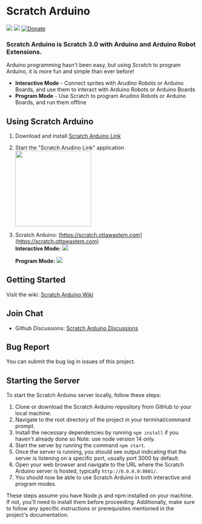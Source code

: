 # Scratch Arduino
[![](https://github.com/OttawaSTEM/scratch-arduino-gui/actions/workflows/release.yml/badge.svg?branch=main)](https://github.com/OttawaSTEM/scratch-arduino-gui/actions/workflows/release.yml)
![](https://img.shields.io/github/license/ottawastem/scratch-arduino-gui)
[![Donate](https://img.shields.io/badge/Donate-PayPal-green.svg)](https://www.paypal.com/donate?business=X555FJZS5QCMA&no_recurring=0&item_name=Scratch+Arduino&currency_code=USD)

### Scratch Arduino is Scratch 3.0 with Arduino and Arduino Robot Extensions.
Arduino programming hasn't been easy, but using Scratch to program Arduino, it is more fun and simple than ever before!
* **Interactive Mode** - Connect sprites with Arudino Robots or Arduino Boards, and use them to interact with Arduino Robots or Arduino Boards
* **Program Mode** - Use Scratch to program Arudino Robots or Arduino Boards, and run them offline

## Using Scratch Arduino
1. Download and install [Scratch Arduino Link](https://github.com/OttawaSTEM/scratch-arduino-link/releases/latest/)

2. Start the "Scratch Arudino Link" application  
    <img src="docs/scratch-arduino-link.png" width="200px" height="auto"/>  

3. Scratch Arduino: [https://scratch.ottawastem.com](https://scratch.ottawastem.com)  
    **Interactive Mode:**
    <img src="docs/screenshoot-interactive.png"/>  
    
    **Program Mode:**
    <img src="docs/screenshoot-program.png"/>

## Getting Started
Visit the wiki: [Scratch Arduino Wiki](https://github.com/OttawaSTEM/scratch-arduino-gui/wiki)

## Join Chat
- Github Discussions: [Scratch Arduino Discussions](https://github.com/OttawaSTEM/scratch-arduino-gui/discussions)

## Bug Report
You can submit the bug log in issues of this project.

## Starting the Server
To start the Scratch Arduino server locally, follow these steps:

1. Clone or download the Scratch Arduino repository from GitHub to your local machine.
2. Navigate to the root directory of the project in your terminal/command prompt.
3. Install the necessary dependencies by running `npm install` if you haven't already done so Note: use node version 14 only.
4. Start the server by running the command `npm start`.
5. Once the server is running, you should see output indicating that the server is listening on a specific port, usually port 3000 by default.
6. Open your web browser and navigate to the URL where the Scratch Arduino server is hosted, typically `http://0.0.0.0:8601/`.
7. You should now be able to use Scratch Arduino in both interactive and program modes.

These steps assume you have Node.js and npm installed on your machine. If not, you'll need to install them before proceeding. Additionally, make sure to follow any specific instructions or prerequisites mentioned in the project's documentation.
